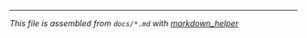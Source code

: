 ---
*This file is assembled from `docs/*.md` with [markdown_helper](https://github.com/BurdetteLamar/markdown_helper)*
